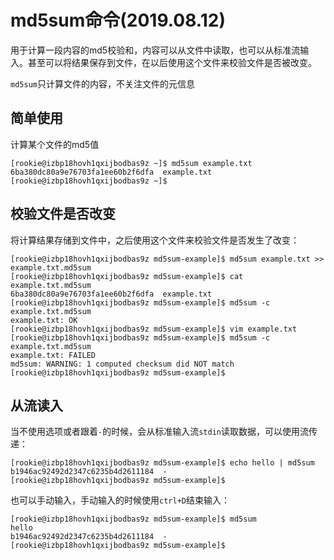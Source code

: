 # md5sum命令(2019.08.12)

用于计算一段内容的md5校验和，内容可以从文件中读取，也可以从标准流输入。甚至可以将结果保存到文件，在以后使用这个文件来校验文件是否被改变。

`md5sum`只计算文件的内容，不关注文件的元信息

## 简单使用

计算某个文件的md5值

```
[rookie@izbp18hovh1qxijbodbas9z ~]$ md5sum example.txt 
6ba380dc80a9e76703fa1ee60b2f6dfa  example.txt
[rookie@izbp18hovh1qxijbodbas9z ~]$ 
```

## 校验文件是否改变

将计算结果存储到文件中，之后使用这个文件来校验文件是否发生了改变：

```
[rookie@izbp18hovh1qxijbodbas9z md5sum-example]$ md5sum example.txt >> example.txt.md5sum
[rookie@izbp18hovh1qxijbodbas9z md5sum-example]$ cat example.txt.md5sum 
6ba380dc80a9e76703fa1ee60b2f6dfa  example.txt
[rookie@izbp18hovh1qxijbodbas9z md5sum-example]$ md5sum -c example.txt.md5sum 
example.txt: OK
[rookie@izbp18hovh1qxijbodbas9z md5sum-example]$ vim example.txt
[rookie@izbp18hovh1qxijbodbas9z md5sum-example]$ md5sum -c example.txt.md5sum 
example.txt: FAILED
md5sum: WARNING: 1 computed checksum did NOT match
[rookie@izbp18hovh1qxijbodbas9z md5sum-example]$ 
```

## 从流读入

当不使用选项或者跟着`-`的时候，会从标准输入流`stdin`读取数据，可以使用流传递：

```
[rookie@izbp18hovh1qxijbodbas9z md5sum-example]$ echo hello | md5sum 
b1946ac92492d2347c6235b4d2611184  -
[rookie@izbp18hovh1qxijbodbas9z md5sum-example]$ 
```

也可以手动输入，手动输入的时候使用`ctrl+D`结束输入：

```
[rookie@izbp18hovh1qxijbodbas9z md5sum-example]$ md5sum 
hello
b1946ac92492d2347c6235b4d2611184  -
[rookie@izbp18hovh1qxijbodbas9z md5sum-example]$ 
```